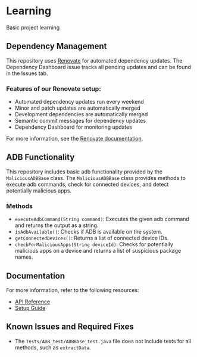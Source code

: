 # Learning
Basic project learning

## Dependency Management

This repository uses [Renovate](https://docs.renovatebot.com/) for automated dependency updates. The Dependency Dashboard issue tracks all pending updates and can be found in the Issues tab.

### Features of our Renovate setup:

- Automated dependency updates run every weekend
- Minor and patch updates are automatically merged
- Development dependencies are automatically merged
- Semantic commit messages for dependency updates
- Dependency Dashboard for monitoring updates

For more information, see the [Renovate documentation](https://docs.renovatebot.com/key-concepts/dashboard/).

## ADB Functionality

This repository includes basic adb functionality provided by the `MaliciousADBBase` class. The `MaliciousADBBase` class provides methods to execute adb commands, check for connected devices, and detect potentially malicious apps.

### Methods

- `executeAdbCommand(String command)`: Executes the given adb command and returns the output as a string.
- `isAdbAvailable()`: Checks if ADB is available on the system.
- `getConnectedDevices()`: Returns a list of connected device IDs.
- `checkForMaliciousApps(String deviceId)`: Checks for potentially malicious apps on a device and returns a list of suspicious package names.

## Documentation

For more information, refer to the following resources:

- [API Reference](Docs/Api-Reference.md)
- [Setup Guide](Docs/Setup-guide.md)

## Known Issues and Required Fixes

- The `Tests/ADB_test/ADBBase_test.java` file does not include tests for all methods, such as `extractData`.
